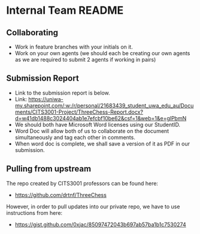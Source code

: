 # Internal Team README 

## Collaborating 
- Work in feature branches with your initials on it. 
- Work on your own agents (we should each be creating our own agents as we are required to submit 2 agents if working in pairs)

## Submission Report 
- Link to the submission report is below.  
- Link: https://uniwa-my.sharepoint.com/:w:/r/personal/21683439_student_uwa_edu_au/Documents/CITS3001-Project/ThreeChess-Report.docx?d=w41db1488c3024404ab1e7efcbf10be62&csf=1&web=1&e=glPbmN
- We should both have Microsoft Word licenses using our StudentID. 
- Word Doc will allow both of us to collaborate on the document simultaneously and tag each other in comments. 
- When word doc is complete, we shall save a version of it as PDF in our submission. 

## Pulling from upstream
The repo created by CITS3001 professors can be found here: 
- https://github.com/drtnf/ThreeChess

However, in order to pull updates into our private repo, we have to use instructions from here: 
- https://gist.github.com/0xjac/85097472043b697ab57ba1b1c7530274

